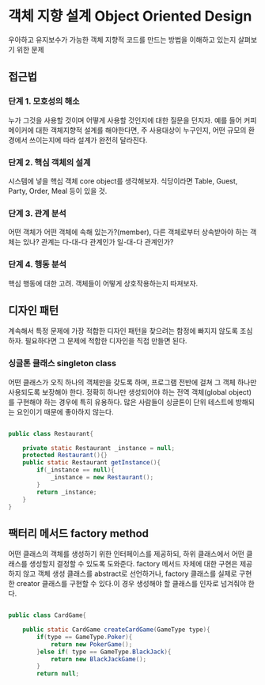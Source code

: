 # 객체 지향 설계 Object Oriented Design

우아하고 유지보수가 가능한 객체 지향적 코드를 만드는 방법을 이해하고 있는지 살펴보기 위한 문제

## 접근법

### 단계 1. 모호성의 해소
누가 그것을 사용할 것이며 어떻게 사용할 것인지에 대한 질문을 던지자. 예를 들어 커피메이커에 대한 객체지향적 설계를 해야한다면, 주 사용대상이 누구인지, 어떤 규모의 환경에서 쓰이는지에 따라 설계가 완전히 달라진다.

### 단계 2. 핵심 객체의 설계
시스템에 넣을 핵심 객체 core object를 생각해보자. 식당이라면 Table, Guest, Party, Order, Meal 등이 있을 것.

### 단계 3. 관계 분석
어떤 객체가 어떤 객체에 속해 있는가?(member), 다른 객체로부터 상속받아야 하는 객체는 있나? 관계는 다-대-다 관계인가 일-대-다 관계인가?

### 단계 4. 행동 분석
핵심 행동에 대한 고려. 객체들이 어떻게 상호작용하는지 따져보자.

## 디자인 패턴

계속해서 특정 문제에 가장 적합한 디자인 패턴을 찾으려는 함정에 빠지지 않도록 조심하자. 필요하다면 그 문제에 적합한 디자인을 직접 만들면 된다.

### 싱글톤 클래스 singleton class

어떤 클래스가 오직 하나의 객체만을 갖도록 하며, 프로그램 전반에 걸쳐 그 객체 하나만 사용되도록 보장해야 한다. 정확히 하나만 생성되어야 하는 전역 객체(global object)를 구현해야 하는 경우에 특히 유용하다. 많은 사람들이 싱글톤이 단위 테스트에 방해되는 요인이기 때문에 좋아하지 않는다.

```java

public class Restaurant{

    private static Restaurant _instance = null;
    protected Restaurant(){}
    public static Restaurant getInstance(){
        if(_instance == null){
            _instance = new Restaurant();
        }
        return _instance;
    }
}

```


## 팩터리 메서드 factory method

어떤 클래스의 객체를 생성하기 위한 인터페이스를 제공하되, 하위 클래스에서 어떤 클래스를 생성할지 결정할 수 있도록 도와준다. factory 메서드 자체에 대한 구현은 제공하지 않고 객체 생성 클래스를 abstract로 선언하거나,  factory 클래스를 실제로 구현한 creator 클래스를 구현할 수 있다.이 경우 생성해야 할 클래스를 인자로 넘겨줘야 한다.

```java

public class CardGame{

    public static CardGame createCardGame(GameType type){
        if(type == GameType.Poker){
            return new PokerGame();
        }else if( type == GameType.BlackJack){
            return new BlackJackGame();
        }
        return null;


```
